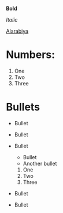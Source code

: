 **Bold**

*Italic*

[Alarabiya](http://www.alarabiya.net)

# Numbers:
1. One
2. Two
3. Three

# Bullets
- Bullet
- Bullet
- Bullet
  - Bullet
  - Another bullet
  1. One
  2. Two
  3. Three

- Bullet
- Bullet
